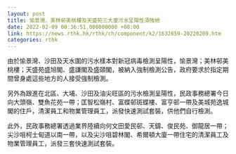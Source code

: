 ```yaml
---
layout: post
title: 愉景灣、美林邨美桃樓及天盛苑三大廈污水呈陽性須強檢
date: 2022-02-09 00:36:51.000000000 +08:00
link: https://news.rthk.hk/rthk/ch/component/k2/1632659-20220209.htm
categories: rthk
---
```


由於愉景灣、沙田及天水圍的污水樣本對新冠病毒檢測呈陽性，愉景灣；美林邨美桃樓；天盛苑盛旭閣、盛謙閣及盛頤閣，被納入強制檢測公告，政府要求於指定期間曾身處這些地方的人接受強制檢測。

另外為跟進在北區、大埔、沙田及油尖旺區的污水檢測呈陽性，民政事務總署今日向大頭嶺、雙魚花苑一帶；匡智松嶺村、富蝶邨斑蝶樓、富亨邨一帶及美城苑逸城閣的住戶，清潔員工和物業管理員工，派發快速測試套裝，供他們自行檢測。

此外，民政事務總署透過業界陸續向何文田愛民邨、天鑄、俊民苑、御龍居一帶；尖沙咀柯士甸道以南一帶，以及尖沙咀碧林閣、希爾頓大廈一帶住宅的清潔員工及物業管理員工，派發三套快速測試套裝。
